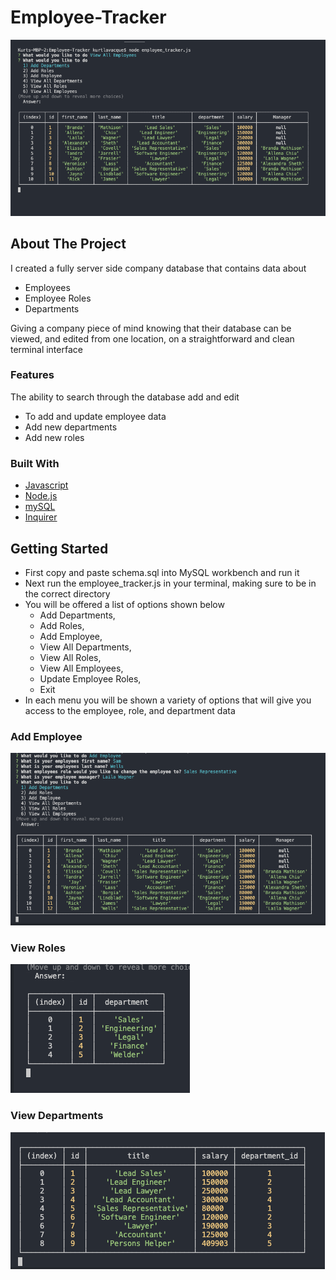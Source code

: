 # Employee-Tracker

![](./assets/images/view_employees.png)

## About The Project

I created a fully server side company database that contains data about

* Employees
* Employee Roles
* Departments

Giving a company piece of mind knowing that their database can be viewed, and edited from one location, on a straightforward and clean terminal interface

### Features

The ability to search through the database add and edit

* To add and update employee data
* Add new departments
* Add new roles


### Built With

* [Javascript](https://developer.mozilla.org/en-US/docs/Web/JavaScript)
* [Node.js](https://nodejs.org/en/docs/)
* [mySQL](https://www.npmjs.com/package/mysql)
* [Inquirer](https://www.npmjs.com/package/inquirer)

<!-- GETTING STARTED -->
## Getting Started

* First copy and paste schema.sql into MySQL workbench and run it
* Next run the employee_tracker.js in your terminal, making sure to be in the correct directory
* You will be offered a list of options shown below
    * Add Departments,
    * Add Roles,
    * Add Employee,
    * View All Departments,
    * View All Roles,
    * View All Employees,
    * Update Employee Roles,
    * Exit
* In each menu you will be shown a variety of options that will give you access to the employee, role, and department data

### Add Employee
![](./assets/images/add_employee.png)

### View Roles
![](./assets/images/view_roles.png)

### View Departments

![](./assets/images/view_departments.png)
